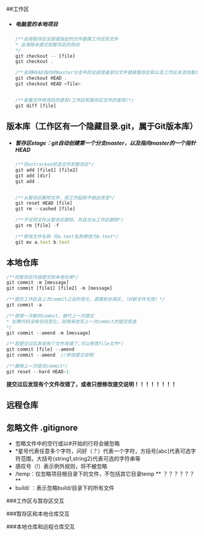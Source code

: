 ##工作区

- ##### 电脑里的本地项目

  ```js
  /**会用暂存区全部或指定的文件替换工作区的文件
  * 会清除未提交到暂存区的改动
  */
  git checkout -- [file] 
  git checkout .
  
  /**会用HEAD指向的master分支中的全部或者部分文件替换暂存区和以及工作区未添加暂存区的改动*/
  git checkout HEAD .
  git checkout HEAD <file>
  
  
  /**查看文件修改后的差异(工作区和暂存区文件的差异)*/
  git diff [file]
  ```

  

## 版本库（工作区有一个隐藏目录.git，属于Git版本库）

- ##### 暂存区stage：git自动创建第一个分支master，以及指向master的一个指针HEAD

  ```js
  /**将untracked状态文件到暂存区*/
  git add [file1] [file2]
  git add [dir]
  git add .
  
  
  /**从暂存区删除文件，而工作起则不做出改变*/
  git reset HEAD [file]
  git rm --cashed [file]
  
  /**不仅将文件从暂存区删除，并且也从工作区删除*/
  git rm [file] -f   
  
  /**修改文件名称 将a.text名称修改为b.text*/
  git mv a.text b.text
  ```

  

## 本地仓库

```js
/**将暂存区内容提交到本地仓库*/
git commit -m [message]
git commit [file1] [file2] -m [message]

/**提交工作区自上次commit之后的变化，直接到仓库区，（对新文件无效）*/
git commit -a

/**使用一次新的commit，替代上一次提交
* 如果代码没有任何变化，则用来改写上一次commit的提交信息
*/
git commit --amend -m [message]

/**若提交过后发现有个文件改错了,可以修改file文件*/
git commit [file] --amend 
git commit --amend  //修改提交说明

/**撤销上一次提交commit*/
git reset --hard HEAD~1
```

**提交过后发现有个文件改错了，或者只想修改提交说明！！！！！！！！**

## 远程仓库



## 忽略文件 .gitignore

- 忽略文件中的空行或以#开始的行将会被忽略
- *星号代表任意多个字符，问好（？）代表一个字符，方括号[abc]代表可选字符范围，大括号{string1,string2}代表可选的字符串等
- 感叹号（!）表示例外规则，将不被忽略
- /temp：仅忽略项目根目录下的文件，不包括其它目录temp ** ？？？？？？**
- build/ ：表示忽略build/目录下的所有文件

###工作区与暂存区交互

###暂存区和本地仓库交互

###本地仓库和远程仓库交互
